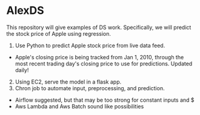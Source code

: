 # AlexDS
This repository will give examples of DS work. Specifically, we will predict the stock price of Apple using regression.

1. Use Python to predict Apple stock price from live data feed.
  - Apple's closing price is being tracked from Jan 1, 2010, through the most recent trading day's closing price to use for predictions. Updated daily!
2. Using EC2, serve the model in a flask app.
3. Chron job to automate input, preprocessing, and prediction.
  - Airflow suggested, but that may be too strong for constant inputs and $
  - Aws Lambda and Aws Batch sound like possibilities
